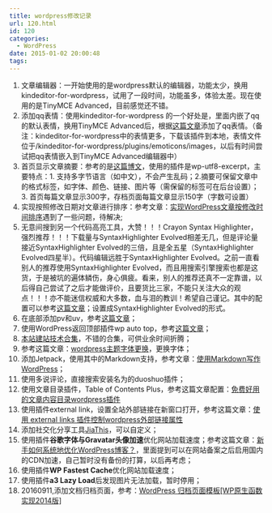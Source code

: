 ```yaml
---
title: wordpress修改记录
url: 120.html
id: 120
categories:
  - WordPress
date: 2015-01-02 20:00:48
tags:
---
```


1.  文章编辑器：一开始使用的是wordpress默认的编辑器，功能太少，换用kindeditor-for-wordpress，试用了一段时间，功能虽多，体验太差。现在使用的是TinyMCE Advanced，目前感觉还不错。
2.  添加qq表情：使用kindeditor-for-wordpress 的一个好处是，里面内嵌了qq的默认表情，换用TinyMCE Advanced后，根据[这篇文章](http://www.annhe.net/article-1478.html)添加了qq表情。（备注：kindeditor-for-wordpress中的表情更多，下载该插件到本地，表情文件位于/kindeditor-for-wordpress/plugins/emoticons/images，以后有时间尝试把qq表情嵌入到TinyMCE Advanced编辑器中）
3.  首页显示文章摘要：参考的是[这篇博文](http://www.zrblog.net/13.html)，使用的插件是wp-utf8-excerpt，主要特点：1. 支持多字节语言（如中文），不会产生乱码；2.摘要可保留文章中的格式标签，如字体、颜色、链接、图片等（需保留的标签可在后台设置）；3. 首页每篇文章显示300字，存档页面每篇文章显示150字（字数可设置）
4.  实现按照修改日期对文章进行排序：参考文章：[实现WordPress文章按修改时间排序](http://i7298.com/archives/55)遇到了一些问题，待解决;
5.  无意间搜到另一个代码高亮工具，大赞！！！Crayon Syntax Highlighter，强烈推荐！！！下载量与SyntaxHighlighter Evolved相差无几，但是评论量接近SyntaxHighlighter Evolved的三倍，且是全五星（SyntaxHighlighter Evolved四星半）。代码编辑远胜于SyntaxHighlighter Evolved。之前一直看别人的推荐使用SyntaxHighlighter Evolved，而且用搜索引擎搜索也都是这货，于是被坑的遍体鳞伤，身心俱疲。看来，别人的推荐还真不一定靠谱，以后得自己尝试了之后才能做评价，且要货比三家，不能只关注大众的观点！！！亦不能迷信权威和大多数，血与泪的教训！希望自己谨记。其中的配置可以参考[这篇文章](http://www.ipeld.net/archives/3765.html)；设置成SyntaxHighlighter Evolved的形式。
6.  在底部添加pv和uv，参考[这篇文章](http://ibruce.info/2015/04/04/busuanzi/)；
7.  使用WordPress返回顶部插件wp auto top，参考[这篇文章](http://jingyan.baidu.com/article/5d6edee228118899eadeec00.html)；
8.  [本站建站技术合集](http://codefine.co/%E6%80%BB%E7%BB%93%E4%B8%80%E4%B8%8B%E6%9C%AC%E7%AB%99%EF%BC%88wordpress%EF%BC%89%E7%94%A8%E5%88%B0%E7%9A%84%E6%8F%92%E4%BB%B6%E3%80%81%E4%B8%BB%E9%A2%98%E4%BB%A5%E5%8F%8A%E8%87%AA%E5%B7%B1%E5%81%9A/)，不错的合集，可供业余时间折腾；
9.  参考这篇文章：[wordpress主题字体更换](https://www.anotherhome.net/1010)，更换字体；
10.  添加Jetpack，使用其中的Markdown支持，参考文章：[使用Markdown写作WordPress](http://www.itoldme.net/archives/427)；
11.  使用多说评论，直接搜索安装名为的duoshuo插件；
12.  使用文章目录插件，Table of Contents Plus，参考这篇文章配置：[免费好用的文章内容目录wordpress插件](http://www.52souji.net/free-plugin-about-insert-table-of-contents-in-post-for-wordpress/)
13.  使用插件external link，设置全站外部链接在新窗口打开，参考这篇文章：[使用 external links 插件控制wordpress外部链接属性](http://www.yzznl.cn/archives/230.html)
14.  添加社交化分享工具[JiaThis](http://www.jiathis.com/)，可以自定义；
15.  使用插件**谷歌字体与Gravatar头像加速**优化网站加载速度；参考这篇文章：[新手如何系统地优化WordPress博客？](http://www.haoqimao.net/?/question/30)，里面提到可以在网站备案之后启用国内的CDN加速，自己暂时没有备份的打算，以后再考虑；
16.  使用插件**WP Fastest Cache**优化网站加载速度；
17.  使用插件**a3 Lazy Load**后发现图片无法加载，暂时停用；
18.  20160911,添加文档归档页面，参考：[WordPress 归档页面模板\[WP原生函数实现2014版\]](http://zww.me/wordpress-archive-page-template-wp-primary-function-2014-edition.z-turn)